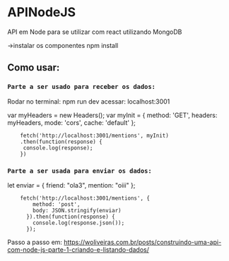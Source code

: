 # APINodeJS
API em Node para se utilizar com react utilizando MongoDB

->instalar os componentes npm install

## Como usar:
### `Parte a ser usado para receber os dados:`
 Rodar no terminal: npm run dev
 acessar: localhost:3001

var myHeaders = new Headers();
		var myInit = { method: 'GET',
               headers: myHeaders,
               mode: 'cors',
               cache: 'default' };
			   
		fetch('http://localhost:3001/mentions', myInit)
		.then(function(response) {
		 console.log(response);
		})
    
    
### `Parte a ser usada para enviar os dados:`
let enviar = {
		friend: "ola3",
		mention: "oiii"
		};
		
		fetch('http://localhost:3001/mentions', {
			method: 'post',
			body: JSON.stringify(enviar)
		  }).then(function(response) {
			console.log(response.json());
		  });



Passo a passo em: https://woliveiras.com.br/posts/construindo-uma-api-com-node-js-parte-1-criando-e-listando-dados/
